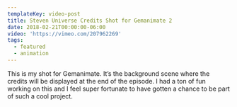 ```yaml
---
templateKey: video-post
title: Steven Universe Credits Shot for Gemanimate 2
date: 2018-02-21T00:00:00-06:00
video: 'https://vimeo.com/207962269'
tags:
  - featured
  - animation
---
```

This is my shot for Gemanimate. It’s the background scene where the credits will be displayed at the end of the episode. I had a ton of fun working on this and I feel super fortunate to have gotten a chance to be part of such a cool project.

